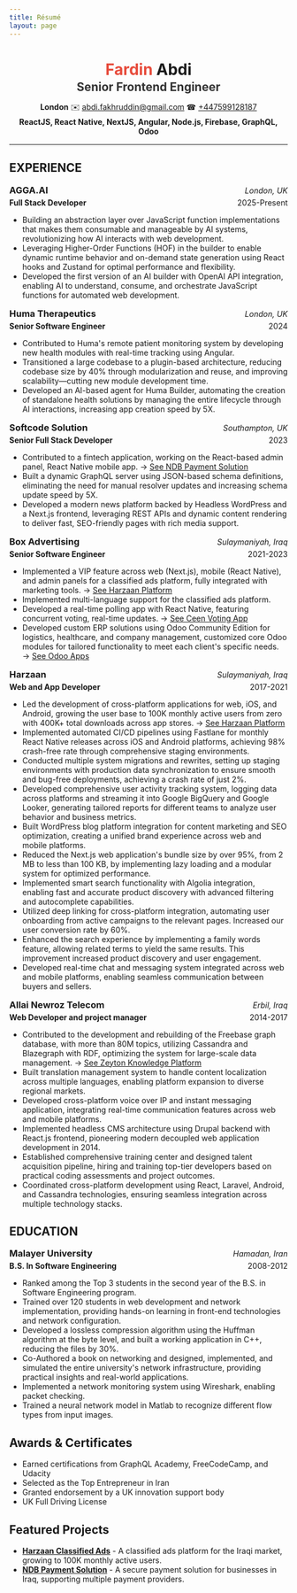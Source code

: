 ```yaml
---
title: Résumé
layout: page
---
```


<div style="text-align: center; margin-bottom: 15px;">
  <h1 style="margin-bottom: 2px;"><span style="color: #e74c3c;">Fardin</span> Abdi</h1>
  <h2 style="color: #333; margin-top: 0; margin-bottom: 8px;">Senior Frontend Engineer</h2>
  <p style="margin-bottom: 4px;"><strong>London</strong> ✉️ <a href="mailto:abdi.fakhruddin@gmail.com">abdi.fakhruddin@gmail.com</a> ☎ <a href="telto:+447599128187">+447599128187</a></p>
  <p style="margin-top: 0; margin-bottom: 10px;"><strong>ReactJS, React Native, NextJS, Angular, Node.js, Firebase, GraphQL, Odoo</strong></p>
</div>

---

<div class="section" style="margin-top: 20px;">
  <h2>EXPERIENCE</h2>

  <div class="entry" style="margin-top: 15px;">
    <div style="display: flex; justify-content: space-between; align-items: baseline;">
      <h3 style="margin: 0; font-size: 1.17em;">AGGA.AI</h3>
      <span style="font-style: italic;">London, UK</span>
    </div>
    <div style="display: flex; justify-content: space-between; align-items: baseline; margin-top: 4px; margin-bottom: 8px;">
      <strong>Full Stack Developer</strong>
      <span>2025-Present</span>
    </div>
    <ul>
      <li>Building an abstraction layer over JavaScript function implementations that makes them consumable and manageable by AI systems, revolutionizing how AI interacts with web development.</li>
      <li>Leveraging Higher-Order Functions (HOF) in the builder to enable dynamic runtime behavior and on-demand state generation using React hooks and Zustand for optimal performance and flexibility.</li>
      <li>Developed the first version of an AI builder with OpenAI API integration, enabling AI to understand, consume, and orchestrate JavaScript functions for automated web development.</li>
    </ul>
  </div>

  <div class="entry" style="margin-top: 15px;">
    <div style="display: flex; justify-content: space-between; align-items: baseline;">
      <h3 style="margin: 0; font-size: 1.17em;">Huma Therapeutics</h3>
      <span style="font-style: italic;">London, UK</span>
    </div>
    <div style="display: flex; justify-content: space-between; align-items: baseline; margin-top: 4px; margin-bottom: 8px;">
      <strong>Senior Software Engineer</strong>
      <span>2024</span>
    </div>
    <ul>
      <li>Contributed to Huma's remote patient monitoring system by developing new health modules with real-time tracking using Angular.</li>
      <li>Transitioned a large codebase to a plugin-based architecture, reducing codebase size by 40% through modularization and reuse, and improving scalability—cutting new module development time.</li>
      <li>Developed an AI-based agent for Huma Builder, automating the creation of standalone health solutions by managing the entire lifecycle through AI interactions, increasing app creation speed by 5X.</li>
    </ul>
  </div>

  <div class="entry" style="margin-top: 15px;">
    <div style="display: flex; justify-content: space-between; align-items: baseline;">
      <h3 style="margin: 0; font-size: 1.17em;">Softcode Solution</h3>
      <span style="font-style: italic;">Southampton, UK</span>
    </div>
    <div style="display: flex; justify-content: space-between; align-items: baseline; margin-top: 4px; margin-bottom: 8px;">
      <strong>Senior Full Stack Developer</strong>
      <span>2023</span>
    </div>
    <ul>
      <li>Contributed to a fintech application, working on the React-based admin panel, React Native mobile app. → <a href="/2024/04/01/ndb/">See NDB Payment Solution</a></li>
      <li>Built a dynamic GraphQL server using JSON-based schema definitions, eliminating the need for manual resolver updates and increasing schema update speed by 5X.</li>
      <li>Developed a modern news platform backed by Headless WordPress and a Next.js frontend, leveraging REST APIs and dynamic content rendering to deliver fast, SEO-friendly pages with rich media support.</li>
    </ul>
  </div>

  <div class="entry" style="margin-top: 15px;">
    <div style="display: flex; justify-content: space-between; align-items: baseline;">
      <h3 style="margin: 0; font-size: 1.17em;">Box Advertising</h3>
      <span style="font-style: italic;">Sulaymaniyah, Iraq</span>
    </div>
    <div style="display: flex; justify-content: space-between; align-items: baseline; margin-top: 4px; margin-bottom: 8px;">
      <strong>Senior Software Engineer</strong>
      <span>2021-2023</span>
    </div>
    <ul>
      <li>Implemented a VIP feature across web (Next.js), mobile (React Native), and admin panels for a classified ads platform, fully integrated with marketing tools. → <a href="/2017/08/19/harzaan/">See Harzaan Platform</a></li>
      <li>Implemented multi-language support for the classified ads platform.</li>
      <li>Developed a real-time polling app with React Native, featuring concurrent voting, real-time updates. → <a href="/2022/05/01/ceen/">See Ceen Voting App</a></li>
      <li>Developed custom ERP solutions using Odoo Community Edition for logistics, healthcare, and company management, customized core Odoo modules for tailored functionality to meet each client's specific needs. → <a href="/2021/02/10/odoo/">See Odoo Apps</a></li>
    </ul>
  </div>

  <div class="entry" style="margin-top: 15px;">
    <div style="display: flex; justify-content: space-between; align-items: baseline;">
      <h3 style="margin: 0; font-size: 1.17em;">Harzaan</h3>
      <span style="font-style: italic;">Sulaymaniyah, Iraq</span>
    </div>
    <div style="display: flex; justify-content: space-between; align-items: baseline; margin-top: 4px; margin-bottom: 8px;">
      <strong>Web and App Developer</strong>
      <span>2017-2021</span>
    </div>
    <ul>
      <li>Led the development of cross-platform applications for web, iOS, and Android, growing the user base to 100K monthly active users from zero with 400K+ total downloads across app stores. → <a href="/2017/08/19/harzaan/">See Harzaan Platform</a></li>
      <li>Implemented automated CI/CD pipelines using Fastlane for monthly React Native releases across iOS and Android platforms, achieving 98% crash-free rate through comprehensive staging environments.</li>
      <li>Conducted multiple system migrations and rewrites, setting up staging environments with production data synchronization to ensure smooth and bug-free deployments, achieving a crash rate of just 2%.</li>
      <li>Developed comprehensive user activity tracking system, logging data across platforms and streaming it into Google BigQuery and Google Looker, generating tailored reports for different teams to analyze user behavior and business metrics.</li>
      <li>Built WordPress blog platform integration for content marketing and SEO optimization, creating a unified brand experience across web and mobile platforms.</li>
      <li>Reduced the Next.js web application's bundle size by over 95%, from 2 MB to less than 100 KB, by implementing lazy loading and a modular system for optimized performance.</li>
      <li>Implemented smart search functionality with Algolia integration, enabling fast and accurate product discovery with advanced filtering and autocomplete capabilities.</li>
      <li>Utilized deep linking for cross-platform integration, automating user onboarding from active campaigns to the relevant pages. Increased our user conversion rate by 60%.</li>
      <li>Enhanced the search experience by implementing a family words feature, allowing related terms to yield the same results. This improvement increased product discovery and user engagement.</li>
      <li>Developed real-time chat and messaging system integrated across web and mobile platforms, enabling seamless communication between buyers and sellers.</li>
    </ul>
  </div>

  <div class="entry" style="margin-top: 15px;">
    <div style="display: flex; justify-content: space-between; align-items: baseline;">
      <h3 style="margin: 0; font-size: 1.17em;">Allai Newroz Telecom</h3>
      <span style="font-style: italic;">Erbil, Iraq</span>
    </div>
    <div style="display: flex; justify-content: space-between; align-items: baseline; margin-top: 4px; margin-bottom: 8px;">
      <strong>Web Developer and project manager</strong>
      <span>2014-2017</span>
    </div>
    <ul>
      <li>Contributed to the development and rebuilding of the Freebase graph database, with more than 80M topics, utilizing Cassandra and Blazegraph with RDF, optimizing the system for large-scale data management. → <a href="/2014/10/20/zeyton/">See Zeyton Knowledge Platform</a></li>
      <li>Built translation management system to handle content localization across multiple languages, enabling platform expansion to diverse regional markets.</li>
      <li>Developed cross-platform voice over IP and instant messaging application, integrating real-time communication features across web and mobile platforms.</li>
      <li>Implemented headless CMS architecture using Drupal backend with React.js frontend, pioneering modern decoupled web application development in 2014.</li>
      <li>Established comprehensive training center and designed talent acquisition pipeline, hiring and training top-tier developers based on practical coding assessments and project outcomes.</li>
      <li>Coordinated cross-platform development using React, Laravel, Android, and Cassandra technologies, ensuring seamless integration across multiple technology stacks.</li>
    </ul>
  </div>
</div>

<div class="section" style="margin-top: 20px; page-break-before: always;">
  <h2>EDUCATION</h2>
  <div class="entry" style="margin-top: 15px;">
    <div style="display: flex; justify-content: space-between; align-items: baseline;">
      <h3 style="margin: 0; font-size: 1.17em;">Malayer University</h3>
      <span style="font-style: italic;">Hamadan, Iran</span>
    </div>
    <div style="display: flex; justify-content: space-between; align-items: baseline; margin-top: 4px; margin-bottom: 8px;">
      <strong>B.S. In Software Engineering</strong>
      <span>2008-2012</span>
    </div>
    <ul>
      <li>Ranked among the Top 3 students in the second year of the B.S. in Software Engineering program.</li>
      <li>Trained over 120 students in web development and network implementation, providing hands-on learning in front-end technologies and network configuration.</li>
      <li>Developed a lossless compression algorithm using the Huffman algorithm at the byte level, and built a working application in C++, reducing the files by 30%.</li>
      <li>Co-Authored a book on networking and designed, implemented, and simulated the entire university's network infrastructure, providing practical insights and real-world applications.</li>
      <li>Implemented a network monitoring system using Wireshark, enabling packet checking.</li>
      <li>Trained a neural network model in Matlab to recognize different flow types from input images.</li>
    </ul>
  </div>
</div>

<div class="section" style="margin-top: 20px;">
  <h2>Awards & Certificates</h2>
  <ul>
    <li>Earned certifications from GraphQL Academy, FreeCodeCamp, and Udacity</li>
    <li>Selected as the Top Entrepreneur in Iran</li>
    <li>Granted endorsement by a UK innovation support body</li>
    <li>UK Full Driving License</li>
  </ul>
</div>

<div class="section" style="margin-top: 20px;">
  <h2>Featured Projects</h2>
  <ul>
    <li><strong><a href="/harzaan/">Harzaan Classified Ads</a></strong> - A classified ads platform for the Iraqi market, growing to 100K monthly active users.</li>
    <li><strong><a href="/ndb/">NDB Payment Solution</a></strong> - A secure payment solution for businesses in Iraq, supporting multiple payment providers.</li>
  </ul>
</div>